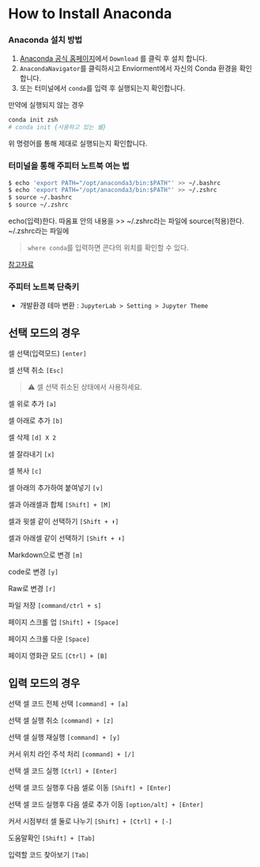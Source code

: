 # How to Install Anaconda

### Anaconda 설치 방법
1. [Anaconda 공식 홈페이지](https://www.anaconda.com/products/individual)에서 `Download` 를 클릭 후 설치 합니다.
2. `AnacondaNavigator`를 클릭하시고 Enviorment에서 자신의 Conda 환경을 확인합니다.
3. 또는 터미널에서 `conda`를 입력 후 실행되는지 확인합니다.

만약에 실행되지 않는 경우
```zsh
conda init zsh
# conda init {사용하고 있는 쉘}
```
위 명령어를 통해 제대로 실행되는지 확인합니다.


### 터미널을 통해 주피터 노트북 여는 법
```zsh
$ echo 'export PATH="/opt/anaconda3/bin:$PATH"' >> ~/.bashrc
$ echo 'export PATH="/opt/anaconda3/bin:$PATH"' >> ~/.zshrc
$ source ~/.bashrc
$ source ~/.zshrc
```
echo(입력)한다. 따옴표 안의 내용을 >> ~/.zshrc라는 파일에
source(적용)한다.  ~/.zshrc라는 파일에

> `where conda`를 입력하면 콘다의 위치를 확인할 수 있다.

[참고자료](https://dockyum.tistory.com/39)

### 주피터 노트북 단축키

- 개발환경 테마 변환 : `JupyterLab > Setting > Jupyter Theme`

## 선택 모드의 경우

셀 선택(입력모드) `[enter]`

셀 선택 취소 `[Esc]`

> ⚠️ 셀 선택 취소된 상태에서 사용하세요.
> 

셀 위로 추가 `[a]`

셀 아래로 추가 `[b]`

셀 삭제 `[d] X 2`

셀 잘라내기 `[x]`

셀 복사 `[c]`

셀 아래의 추가하여 붙여넣기 `[v]`

셀과 아래셀과 합체 `[Shift] + [M]`

셀과 윗셀 같이 선택하기 `[Shift + ⬆︎]`

셀과 아래셀 같이 선택하기 `[Shift + ⬇︎]`

Markdown으로 변경 `[m]`

code로 변경 `[y]`

Raw로 변경 `[r]`

파일 저장 `[command/ctrl + s]`

페이지 스크롤 업 `[Shift] + [Space]`

페이지 스크롤 다운 `[Space]`

페이지 영화관 모드 `[Ctrl] + [B]`

## 입력 모드의 경우

선택 셀 코드 전체 선택 `[command] + [a]`

선택 셀 실행 취소 `[command] + [z]`

선택 셀 실행 재실행 `[command] + [y]`

커서 위치 라인 주석 처리 `[command] + [/]`

선택 셀 코드 실행 `[Ctrl] + [Enter]`

선택 셀 코드 실행후 다음 셀로 이동 `[Shift] + [Enter]`

선택 셀 코드 실행후 다음 셀로 추가 이동 `[option/alt] + [Enter]`

커서 시점부터 셀 둘로 나누기 `[Shift] + [Ctrl] + [-]`

도움말확인 `[Shift] + [Tab]`

입력할 코드 찾아보기 `[Tab]`